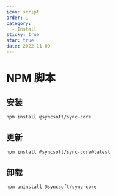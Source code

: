 ```yaml
---
icon: script
order: 1
category:
  - Install
sticky: true
star: true
date: 2022-11-09
---
```


# NPM 脚本

## 安装

```bash
npm install @syncsoft/sync-core
```

## 更新

```bash
npm install @syncsoft/sync-core@latest
```

## 卸载

```bash
npm uninstall @syncsoft/sync-core
```
